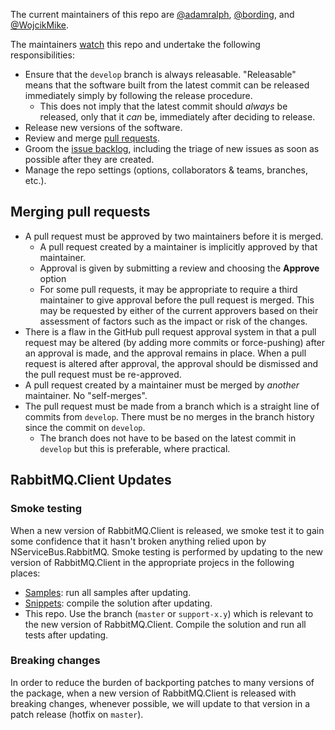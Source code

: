 The current maintainers of this repo are [@adamralph](https://github.com/adamralph), [@bording](https://github.com/bording), and [@WojcikMike](https://github.com/WojcikMike).

The maintainers [watch](https://github.com/Particular/NServiceBus.RabbitMQ/watchers) this repo and undertake the following responsibilities:

- Ensure that the `develop` branch is always releasable. "Releasable" means that the software built from the latest commit can be released immediately simply by following the release procedure.
  - This does not imply that the latest commit should *always* be released, only that it *can* be, immediately after deciding to release.
- Release new versions of the software.
- Review and merge [pull requests](https://github.com/Particular/NServiceBus.RabbitMQ/pulls).
- Groom the [issue backlog](https://github.com/Particular/NServiceBus.RabbitMQ/issues), including the triage of new issues as soon as possible after they are created.
- Manage the repo settings (options, collaborators & teams, branches, etc.).

## Merging pull requests

- A pull request must be approved by two maintainers before it is merged.
  - A pull request created by a maintainer is implicitly approved by that maintainer.
  - Approval is given by submitting a review and choosing the **Approve** option
  - For some pull requests, it may be appropriate to require a third maintainer to give approval before the pull request is merged. This may be requested by either of the current approvers based on their assessment of factors such as the impact or risk of the changes.
- There is a flaw in the GitHub pull request approval system in that a pull request may be altered (by adding more commits or force-pushing) after an approval is made, and the approval remains in place. When a pull request is altered after approval, the approval should be dismissed and the pull request must be re-approved.
- A pull request created by a maintainer must be merged by *another* maintainer. No "self-merges".
- The pull request must be made from a branch which is a straight line of commits from `develop`. There must be no merges in the branch history since the commit on `develop`.
  - The branch does not have to be based on the latest commit in `develop` but this is preferable, where practical.

## RabbitMQ.Client Updates

### Smoke testing

When a new version of RabbitMQ.Client is released, we smoke test it to gain some confidence that it hasn't broken anything relied upon by NServiceBus.RabbitMQ. Smoke testing is performed by updating to the new version of RabbitMQ.Client in the appropriate projecs in the following places:

- [Samples](https://github.com/Particular/docs.particular.net/tree/master/samples/rabbitmq): run all samples after updating.
- [Snippets](https://github.com/Particular/docs.particular.net/tree/master/Snippets/Rabbit): compile the solution after updating.
- This repo. Use the branch (`master` or `support-x.y`) which is relevant to the new version of RabbitMQ.Client. Compile the solution and run all tests after updating.

### Breaking changes

In order to reduce the burden of backporting patches to many versions of the package, when a new version of RabbitMQ.Client is released with breaking changes, whenever possible, we will update to that version in a patch release (hotfix on `master`).
